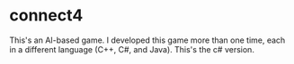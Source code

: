 connect4
========

This's an AI-based game. I developed this game more than one time, each in a different language (C++, C#, and Java). This's the c# version.

